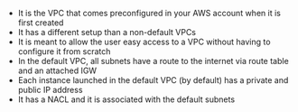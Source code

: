 - It is the VPC that comes preconfigured in your AWS account when it is first created
- It has a different setup than a non-default VPCs
- It is meant to allow the user easy access to a VPC without having to configure it from scratch
- In the default VPC, all subnets have a route to the internet via route table and an attached IGW
- Each instance launched in the default VPC (by default) has a private and public IP address
- It has a NACL and it is associated with the default subnets